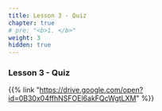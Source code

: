 ```yaml
---
title: Lesson 3 - Quiz
chapter: true
# pre: "<b>1. </b>"
weight: 3
hidden: true
---
```


### Lesson 3 - Quiz

{{% link "https://drive.google.com/open?id=0B30x04ffhNSFOEl6akFQcWgtLXM" %}}
